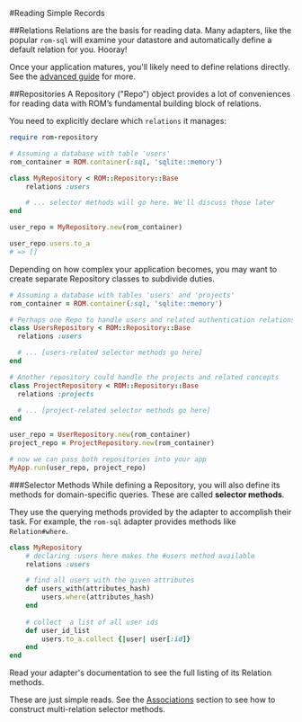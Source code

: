 #Reading Simple Records

##Relations
Relations are the basis for reading data. Many adapters, like the popular `rom-sql` will examine your datastore and 
automatically define a default relation for you. Hooray!

Once your application matures, you'll likely need to define relations directly. See the [advanced guide](/learn/advanced) for more. 

##Repositories
A Repository ("Repo") object provides a lot of conveniences for reading data with ROM’s fundamental building block of 
relations.

You need to explicitly declare which `relations` it manages:

```ruby
require rom-repository

# Assuming a database with table 'users'
rom_container = ROM.container(:sql, 'sqlite::memory') 

class MyRepository < ROM::Repository::Base
    relations :users

    # ... selector methods will go here. We'll discuss those later
end

user_repo = MyRepository.new(rom_container)

user_repo.users.to_a
# => []
```

Depending on how complex your application becomes, you may want to create separate Repository classes to 
subdivide duties.
 
```ruby
# Assuming a database with tables 'users' and 'projects'
rom_container = ROM.container(:sql, 'sqlite::memory') 

# Perhaps one Repo to handle users and related authentication relations
class UsersRepository < ROM::Repository::Base
  relations :users

  # ... [users-related selector methods go here]
end

# Another repository could handle the projects and related concepts
class ProjectRepository < ROM::Repository::Base
  relations :projects

  # ... [project-related selector methods go here]
end

user_repo = UserRepository.new(rom_container)
project_repo = ProjectRepository.new(rom_container)

# now we can pass both repositories into your app
MyApp.run(user_repo, project_repo)
```

###Selector Methods
While defining a Repository, you will also define its methods for domain-specific queries. These are called 
**selector methods**.

They use the querying methods provided by the adapter to accomplish their task. For example, the 
`rom-sql` adapter provides methods like `Relation#where`.

```ruby
class MyRepository  
    # declaring :users here makes the #users method available
    relations :users

    # find all users with the given attributes
    def users_with(attributes_hash)
        users.where(attributes_hash)
    end
    
    # collect  a list of all user ids
    def user_id_list
        users.to_a.collect {|user| user[:id]}
    end
end
```

Read your adapter's documentation to see the full listing of its Relation methods. 

<aside class="well">
These are just simple reads. See the <a href="/learn/associations">Associations</a> section to see how to construct multi-relation selector methods.
 </aside>

